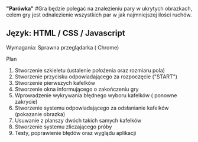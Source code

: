 **"Parówka"**
#Gra będzie polegać na znalezieniu pary w ukrytych obrazkach, celem gry jest odnalezienie wszystkich par w jak najmniejszej ilości ruchów. 

## Język: HTML / CSS / Javascript
 Wymagania: Sprawna przeglądarka ( Chrome)

 Plan
1.	Stworzenie szkieletu (ustalenie położenia oraz rozmiaru pola)
2.	Stworzenie przycisku odpowiadającego za rozpoczęcie ("START")
3.	Stworzenie pierwszych kafelków
4.	Stworzenie okna informującego o zakończeniu gry 
5.	Wprowadzenie wykrywania błędnego wyboru kafelków ( ponowne zakrycie)
6.	Stworzenie systemu odpowiadającego za odsłanianie kafelków (pokazanie obrazka) 
7.	Usuwanie z planszy dwóch takich samych kafelków
8.	Stworzenie systemu zliczającego próby
9.	Testy, poprawienie błędów oraz wyglądu aplikacji
